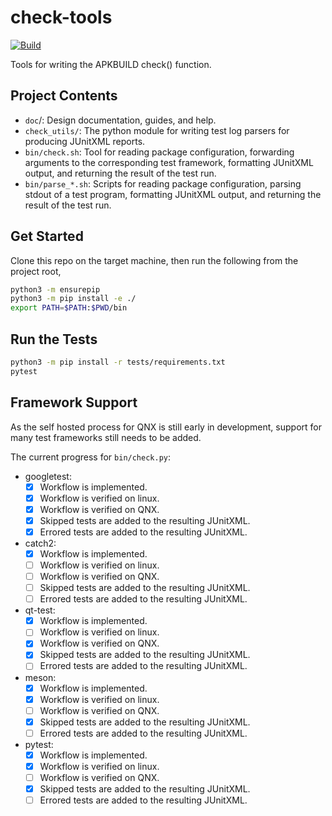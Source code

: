 # check-tools
[![Build](https://github.com/qnx-ports/check-tools/actions/workflows/ubuntu-22.04.yml/badge.svg)](https://github.com/qnx-ports/check-tools/actions/workflows/ubuntu-22.04.yml)

Tools for writing the APKBUILD check() function.

## Project Contents

- `doc`/:           Design documentation, guides, and help.
- `check_utils/`:   The python module for writing test log parsers for producing
                    JUnitXML reports.
- `bin/check.sh`:   Tool for reading package configuration, forwarding arguments
                    to the corresponding test framework, formatting JUnitXML
                    output, and returning the result of the test run.
- `bin/parse_*.sh`: Scripts for reading package configuration, parsing stdout of
                    a test program, formatting JUnitXML output, and returning
                    the result of the test run.

## Get Started

Clone this repo on the target machine, then run the following from the project
root,

```bash
python3 -m ensurepip
python3 -m pip install -e ./
export PATH=$PATH:$PWD/bin
```

## Run the Tests
```bash
python3 -m pip install -r tests/requirements.txt
pytest
```

## Framework Support

As the self hosted process for QNX is still early in development, support for
many test frameworks still needs to be added.

The current progress for `bin/check.py`:
- googletest:
  - [x] Workflow is implemented.
  - [x] Workflow is verified on linux.
  - [x] Workflow is verified on QNX.
  - [x] Skipped tests are added to the resulting JUnitXML.
  - [x] Errored tests are added to the resulting JUnitXML.
- catch2:
  - [x] Workflow is implemented.
  - [ ] Workflow is verified on linux.
  - [ ] Workflow is verified on QNX.
  - [ ] Skipped tests are added to the resulting JUnitXML.
  - [ ] Errored tests are added to the resulting JUnitXML.
- qt-test:
  - [x] Workflow is implemented.
  - [ ] Workflow is verified on linux.
  - [x] Workflow is verified on QNX.
  - [x] Skipped tests are added to the resulting JUnitXML.
  - [ ] Errored tests are added to the resulting JUnitXML.
- meson:
  - [x] Workflow is implemented.
  - [x] Workflow is verified on linux.
  - [ ] Workflow is verified on QNX.
  - [x] Skipped tests are added to the resulting JUnitXML.
  - [ ] Errored tests are added to the resulting JUnitXML.
- pytest:
  - [x] Workflow is implemented.
  - [x] Workflow is verified on linux.
  - [ ] Workflow is verified on QNX.
  - [x] Skipped tests are added to the resulting JUnitXML.
  - [ ] Errored tests are added to the resulting JUnitXML.
